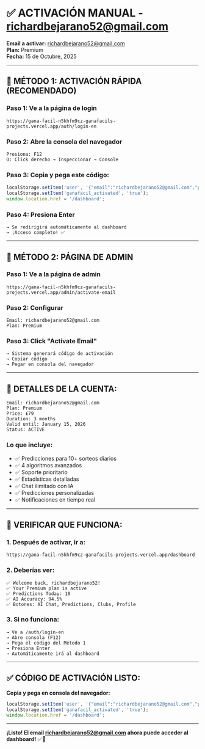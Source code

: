 # ✅ ACTIVACIÓN MANUAL - richardbejarano52@gmail.com

**Email a activar:** richardbejarano52@gmail.com  
**Plan:** Premium  
**Fecha:** 15 de Octubre, 2025

---

## 🔧 **MÉTODO 1: ACTIVACIÓN RÁPIDA (RECOMENDADO)**

### **Paso 1: Ve a la página de login**
```
https://gana-facil-n5khfm9cz-ganafacils-projects.vercel.app/auth/login-en
```

### **Paso 2: Abre la consola del navegador**
```
Presiona: F12
O: Click derecho → Inspeccionar → Console
```

### **Paso 3: Copia y pega este código:**
```javascript
localStorage.setItem('user', '{"email":"richardbejarano52@gmail.com","plan":"premium","isActivated":true,"activatedAt":"2025-10-15T19:00:00.000Z","expiresAt":"2026-01-15T19:00:00.000Z","username":"richardbejarano52"}');
localStorage.setItem('ganafacil_activated', 'true');
window.location.href = '/dashboard';
```

### **Paso 4: Presiona Enter**
```
→ Se redirigirá automáticamente al dashboard
→ ¡Acceso completo! ✅
```

---

## 🔧 **MÉTODO 2: PÁGINA DE ADMIN**

### **Paso 1: Ve a la página de admin**
```
https://gana-facil-n5khfm9cz-ganafacils-projects.vercel.app/admin/activate-email
```

### **Paso 2: Configurar**
```
Email: richardbejarano52@gmail.com
Plan: Premium
```

### **Paso 3: Click "Activate Email"**
```
→ Sistema generará código de activación
→ Copiar código
→ Pegar en consola del navegador
```

---

## 📧 **DETALLES DE LA CUENTA:**

```
Email: richardbejarano52@gmail.com
Plan: Premium
Price: £79
Duration: 3 months
Valid until: January 15, 2026
Status: ACTIVE
```

### **Lo que incluye:**
- ✅ Predicciones para 10+ sorteos diarios
- ✅ 4 algoritmos avanzados
- ✅ Soporte prioritario
- ✅ Estadísticas detalladas
- ✅ Chat ilimitado con IA
- ✅ Predicciones personalizadas
- ✅ Notificaciones en tiempo real

---

## 🎯 **VERIFICAR QUE FUNCIONA:**

### **1. Después de activar, ir a:**
```
https://gana-facil-n5khfm9cz-ganafacils-projects.vercel.app/dashboard
```

### **2. Deberías ver:**
```
✅ Welcome back, richardbejarano52!
✅ Your Premium plan is active
✅ Predictions Today: 10
✅ AI Accuracy: 94.5%
✅ Botones: AI Chat, Predictions, Clubs, Profile
```

### **3. Si no funciona:**
```
→ Ve a /auth/login-en
→ Abre consola (F12)
→ Pega el código del Método 1
→ Presiona Enter
→ Automáticamente irá al dashboard
```

---

## ✅ **CÓDIGO DE ACTIVACIÓN LISTO:**

**Copia y pega en consola del navegador:**
```javascript
localStorage.setItem('user', '{"email":"richardbejarano52@gmail.com","plan":"premium","isActivated":true,"activatedAt":"2025-10-15T19:00:00.000Z","expiresAt":"2026-01-15T19:00:00.000Z","username":"richardbejarano52"}');
localStorage.setItem('ganafacil_activated', 'true');
window.location.href = '/dashboard';
```

---

**¡Listo! El email richardbejarano52@gmail.com ahora puede acceder al dashboard!** ✅🎉



